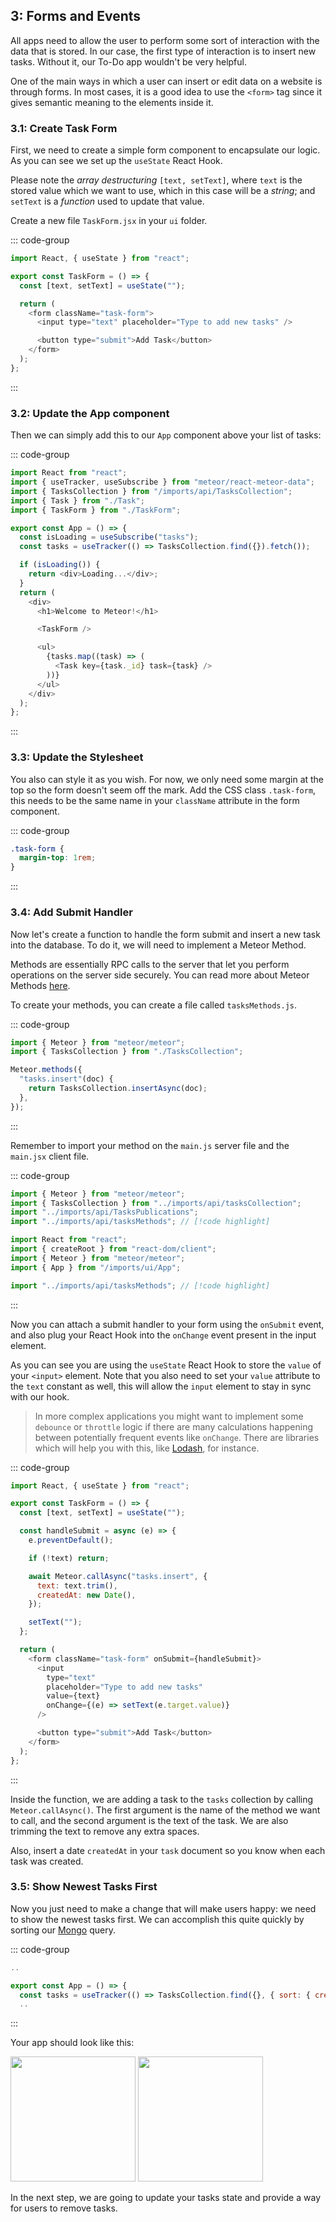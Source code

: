 ## 3: Forms and Events

All apps need to allow the user to perform some sort of interaction with the data that is stored. In our case, the first type of interaction is to insert new tasks. Without it, our To-Do app wouldn't be very helpful.

One of the main ways in which a user can insert or edit data on a website is through forms. In most cases, it is a good idea to use the `<form>` tag since it gives semantic meaning to the elements inside it.

### 3.1: Create Task Form

First, we need to create a simple form component to encapsulate our logic. As you can see we set up the `useState` React Hook.

Please note the _array destructuring_ `[text, setText]`, where `text` is the stored value which we want to use, which in this case will be a _string_; and `setText` is a _function_ used to update that value.

Create a new file `TaskForm.jsx` in your `ui` folder.

::: code-group

```js [imports/ui/TaskForm.jsx]
import React, { useState } from "react";

export const TaskForm = () => {
  const [text, setText] = useState("");

  return (
    <form className="task-form">
      <input type="text" placeholder="Type to add new tasks" />

      <button type="submit">Add Task</button>
    </form>
  );
};
```

:::

### 3.2: Update the App component

Then we can simply add this to our `App` component above your list of tasks:

::: code-group

```js [imports/ui/App.jsx]
import React from "react";
import { useTracker, useSubscribe } from "meteor/react-meteor-data";
import { TasksCollection } from "/imports/api/TasksCollection";
import { Task } from "./Task";
import { TaskForm } from "./TaskForm";

export const App = () => {
  const isLoading = useSubscribe("tasks");
  const tasks = useTracker(() => TasksCollection.find({}).fetch());

  if (isLoading()) {
    return <div>Loading...</div>;
  }
  return (
    <div>
      <h1>Welcome to Meteor!</h1>

      <TaskForm />

      <ul>
        {tasks.map((task) => (
          <Task key={task._id} task={task} />
        ))}
      </ul>
    </div>
  );
};
```

:::

### 3.3: Update the Stylesheet

You also can style it as you wish. For now, we only need some margin at the top so the form doesn't seem off the mark. Add the CSS class `.task-form`, this needs to be the same name in your `className` attribute in the form component.

::: code-group

```css [client/main.css]
.task-form {
  margin-top: 1rem;
}
```

:::

### 3.4: Add Submit Handler

Now let's create a function to handle the form submit and insert a new task into the database. To do it, we will need to implement a Meteor Method.

Methods are essentially RPC calls to the server that let you perform operations on the server side securely. You can read more about Meteor Methods [here](https://guide.meteor.com/methods.html).

To create your methods, you can create a file called `tasksMethods.js`.

::: code-group

```javascript [imports/api/tasksMethods.js]
import { Meteor } from "meteor/meteor";
import { TasksCollection } from "./TasksCollection";

Meteor.methods({
  "tasks.insert"(doc) {
    return TasksCollection.insertAsync(doc);
  },
});
```

:::

Remember to import your method on the `main.js` server file and the `main.jsx` client file.

::: code-group

```javascript [server/main.js]
import { Meteor } from "meteor/meteor";
import { TasksCollection } from "../imports/api/tasksCollection";
import "../imports/api/TasksPublications";
import "../imports/api/tasksMethods"; // [!code highlight]
```

```javascript [client/main.jsx]
import React from "react";
import { createRoot } from "react-dom/client";
import { Meteor } from "meteor/meteor";
import { App } from "/imports/ui/App";

import "../imports/api/tasksMethods"; // [!code highlight]
```

:::

Now you can attach a submit handler to your form using the `onSubmit` event, and also plug your React Hook into the `onChange` event present in the input element.

As you can see you are using the `useState` React Hook to store the `value` of your `<input>` element. Note that you also need to set your `value` attribute to the `text` constant as well, this will allow the `input` element to stay in sync with our hook.

> In more complex applications you might want to implement some `debounce` or `throttle` logic if there are many calculations happening between potentially frequent events like `onChange`. There are libraries which will help you with this, like [Lodash](https://lodash.com/), for instance.

::: code-group

```js [imports/ui/TaskForm.jsx]
import React, { useState } from "react";

export const TaskForm = () => {
  const [text, setText] = useState("");

  const handleSubmit = async (e) => {
    e.preventDefault();

    if (!text) return;

    await Meteor.callAsync("tasks.insert", {
      text: text.trim(),
      createdAt: new Date(),
    });

    setText("");
  };

  return (
    <form className="task-form" onSubmit={handleSubmit}>
      <input
        type="text"
        placeholder="Type to add new tasks"
        value={text}
        onChange={(e) => setText(e.target.value)}
      />

      <button type="submit">Add Task</button>
    </form>
  );
};
```

:::

Inside the function, we are adding a task to the `tasks` collection by calling `Meteor.callAsync()`. The first argument is the name of the method we want to call, and the second argument is the text of the task. We are also trimming the text to remove any extra spaces.

Also, insert a date `createdAt` in your `task` document so you know when each task was created.

### 3.5: Show Newest Tasks First

Now you just need to make a change that will make users happy: we need to show the newest tasks first. We can accomplish this quite quickly by sorting our [Mongo](https://guide.meteor.com/collections.html#mongo-collections) query.

::: code-group

```js [imports/ui/App.jsx]
..

export const App = () => {
  const tasks = useTracker(() => TasksCollection.find({}, { sort: { createdAt: -1 } }).fetch());
  ..
```

:::

Your app should look like this:

<img width="200px" src="/tutorials/react/assets/step03-form-new-task.png"/>

<img width="200px" src="/tutorials/react/assets/step03-new-task-on-list.png"/>

In the next step, we are going to update your tasks state and provide a way for users to remove tasks.

